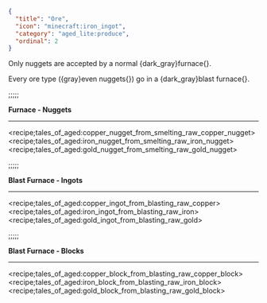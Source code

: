 ```json
{
  "title": "Ore",
  "icon": "minecraft:iron_ingot",
  "category": "aged_lite:produce",
  "ordinal": 2
}
```

Only nuggets are accepted by a normal {dark_gray}furnace{}.


Every ore type ({gray}even nuggets{}) go in a {dark_gray}blast furnace{}.

;;;;;


**Furnace - Nuggets**

---

<recipe;tales_of_aged:copper_nugget_from_smelting_raw_copper_nugget>
<recipe;tales_of_aged:iron_nugget_from_smelting_raw_iron_nugget>
<recipe;tales_of_aged:gold_nugget_from_smelting_raw_gold_nugget>

;;;;;


**Blast Furnace - Ingots**

---

<recipe;tales_of_aged:copper_ingot_from_blasting_raw_copper>
<recipe;tales_of_aged:iron_ingot_from_blasting_raw_iron>
<recipe;tales_of_aged:gold_ingot_from_blasting_raw_gold>

;;;;;


**Blast Furnace - Blocks**

---

<recipe;tales_of_aged:copper_block_from_blasting_raw_copper_block>
<recipe;tales_of_aged:iron_block_from_blasting_raw_iron_block>
<recipe;tales_of_aged:gold_block_from_blasting_raw_gold_block>